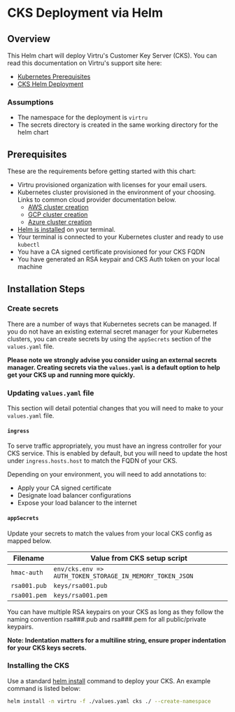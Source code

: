 # CKS Deployment via Helm

## Overview

This Helm chart will deploy Virtru's Customer Key Server (CKS). You can read this documentation on Virtru's support site here:

* [Kubernetes Prerequisites](https://support.virtru.com/hc/en-us/articles/5747166730903-CKS-Kubernetes-cluster)
* [CKS Helm Deployment](https://support.virtru.com/hc/en-us/articles/5746713557015-CKS-Install-Kubernetes-)

### Assumptions

* The namespace for the deployment is `virtru`
* The secrets directory is created in the same working directory for the helm chart

## Prerequisites

These are the requirements before getting started with this chart:

* Virtru provisioned organization with licenses for your email users.
* Kubernetes cluster provisioned in the environment of your choosing. Links to common cloud provider documentation below.
  * [AWS cluster creation](https://docs.aws.amazon.com/eks/latest/userguide/create-cluster.html)
  * [GCP cluster creation](https://cloud.google.com/kubernetes-engine/docs/how-to/creating-a-zonal-cluster)
  * [Azure cluster creation](https://docs.microsoft.com/en-us/azure/aks/kubernetes-walkthrough-portal)
* [Helm is installed](https://helm.sh/docs/intro/install/) on your terminal.
* Your terminal is connected to your Kubernetes cluster and ready to use `kubectl`
* You have a CA signed certificate provisioned for your CKS FQDN
* You have generated an RSA keypair and CKS Auth token on your local machine

## Installation Steps

### Create secrets

There are a number of ways that Kubernetes secrets can be managed. If you do not have an existing external secret manager for your Kubernetes clusters, you can create secrets by using the `appSecrets` section of the `values.yaml` file.

**Please note we strongly advise you consider using an external secrets manager. Creating secrets via the `values.yaml` is a default option to help get your CKS up and running more quickly.**

### Updating `values.yaml` file

This section will detail potential changes that you will need to make to your `values.yaml` file.

#### `ingress`

To serve traffic appropriately, you must have an ingress controller for your CKS service. This is enabled by default, but you will need to update the host under `ingress.hosts.host` to match the FQDN of your CKS.

Depending on your environment, you will need to add annotations to:

* Apply your CA signed certificate
* Designate load balancer configurations
* Expose your load balancer to the internet

#### `appSecrets`

Update your secrets to match the values from your local CKS config as mapped below.

| Filename | Value from CKS setup script |
| -------- | --------------------------- |
| `hmac-auth`  | `env/cks.env => AUTH_TOKEN_STORAGE_IN_MEMORY_TOKEN_JSON` |
| `rsa001.pub` | `keys/rsa001.pub` |
| `rsa001.pem` | `keys/rsa001.pem` |

You can have multiple RSA keypairs on your CKS as long as they follow the naming convention rsa###.pub and rsa###.pem for all public/private keypairs.

**Note: Indentation matters for a multiline string, ensure proper indentation for your CKS keys secrets.**

### Installing the CKS

Use a standard [helm install](https://helm.sh/docs/helm/helm_install/) command to deploy your CKS. An example command is listed below:

```sh
helm install -n virtru -f ./values.yaml cks ./ --create-namespace
```

